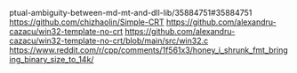 
























ptual-ambiguity-between-md-mt-and-dll-lib/35884751#35884751
https://github.com/chizhaolin/Simple-CRT
https://github.com/alexandru-cazacu/win32-template-no-crt
https://github.com/alexandru-cazacu/win32-template-no-crt/blob/main/src/win32.c
https://www.reddit.com/r/cpp/comments/1f561x3/honey_i_shrunk_fmt_bringing_binary_size_to_14k/